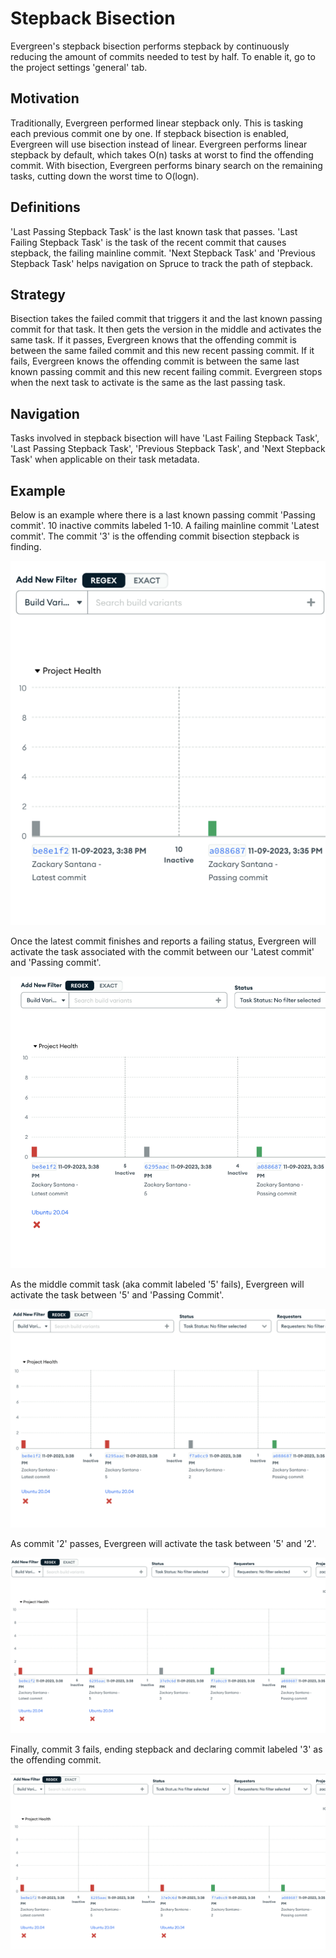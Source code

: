 # Stepback Bisection
Evergreen's stepback bisection performs stepback by continuously reducing the amount of commits needed to test by half. To enable it, go to the project settings 'general' tab.

## Motivation
Traditionally, Evergreen performed linear stepback only. This is tasking each previous commit one by one. If stepback bisection is enabled, Evergreen will use bisection instead of linear.
Evergreen performs linear stepback by default, which takes O(n) tasks at worst to find the offending commit. With bisection, Evergreen performs binary search on the remaining tasks, cutting down the worst time to O(logn).

## Definitions
'Last Passing Stepback Task' is the last known task that passes.
'Last Failing Stepback Task' is the task of the recent commit that causes stepback, the failing mainline commit.
'Next Stepback Task' and 'Previous Stepback Task' helps navigation on Spruce to track the path of stepback.

## Strategy
Bisection takes the failed commit that triggers it and the last known passing commit for that task. It then gets the version in the middle and activates the same task. If it passes, Evergreen knows that the offending commit is between the same failed commit and this new recent passing commit. If it fails, Evergreen knows the offending commit is between the same last known passing commit and this new recent failing commit. Evergreen stops when the next task to activate is the same as the last passing task.

## Navigation
Tasks involved in stepback bisection will have 'Last Failing Stepback Task', 'Last Passing Stepback Task', 'Previous Stepback Task', and 'Next Stepback Task' when applicable on their task metadata.

## Example
Below is an example where there is a last known passing commit 'Passing commit'. 10 inactive commits labeled 1-10. A failing mainline commit 'Latest commit'. The commit '3' is the offending commit bisection stepback is finding.

![stepback-bisection-1.png](../images/stepback-bisection-1.png)

Once the latest commit finishes and reports a failing status, Evergreen will activate the task associated with the commit between our 'Latest commit' and 'Passing commit'.

![stepback-bisection-2.png](../images/stepback-bisection-2.png)

As the middle commit task (aka commit labeled '5' fails), Evergreen will activate the task between '5' and 'Passing Commit'.

![stepback-bisection-3.png](../images/stepback-bisection-3.png)

As commit '2' passes, Evergreen will activate the task between '5' and '2'.

![stepback-bisection-4.png](../images/stepback-bisection-4.png)

Finally, commit 3 fails, ending stepback and declaring commit labeled '3' as the offending commit.

![stepback-bisection-5.png](../images/stepback-bisection-5.png)